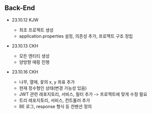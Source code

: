 ## Back-End

- 23.10.12 KJW
  - 최초 프로젝트 생성
  - application.properties 설정, 의존성 추가, 프로젝트 구조 정립

- 23.10.13 CKH
  - 모든 엔티티 생성
  - 양방향 매핑 진행

- 23.10.16 CKH
  - 나무, 열매, 꽃의 x, y 좌표 추가
  - 현재 정수형인 상태(변경 가능성 있음)
  - JWT 관련 레포지토리, 서비스, 필터 추가 -> 프로젝트에 맞게 수정 필요
  - 트리 레포지토리, 서비스, 컨트롤러 추가
  - BE 로그, response 형식 등 컨벤션 정의